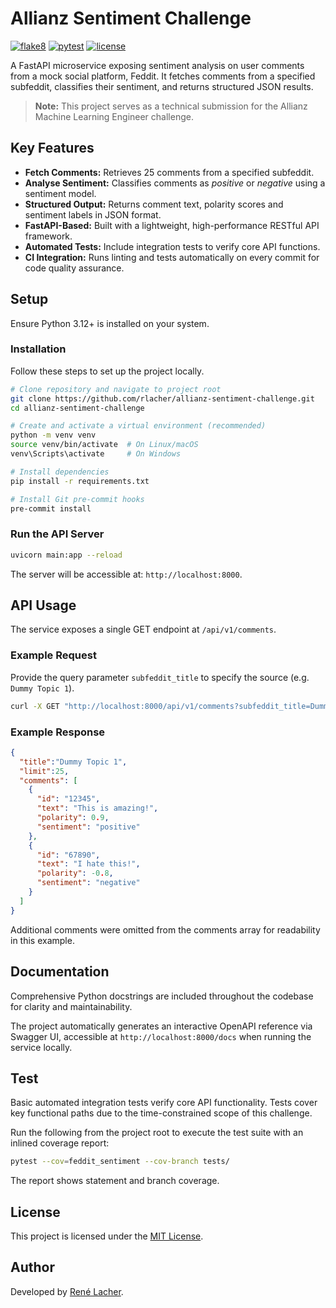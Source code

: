 # Allianz Sentiment Challenge

<!-- Badges -->
[![flake8](https://img.shields.io/github/actions/workflow/status/rlacher/allianz-sentiment-challenge/lint.yml?label=flake8&style=flat)](https://github.com/rlacher/allianz-sentiment-challenge/actions/workflows/lint.yml)
[![pytest](https://img.shields.io/github/actions/workflow/status/rlacher/allianz-sentiment-challenge/test.yml?label=pytest&style=flat)](https://github.com/rlacher/allianz-sentiment-challenge/actions/workflows/test.yml)
[![license](https://img.shields.io/badge/license-MIT-lightgrey.svg)](https://spdx.org/licenses/MIT.html)

A FastAPI microservice exposing sentiment analysis on user comments from a mock social platform, Feddit. It fetches comments from a specified subfeddit, classifies their sentiment, and returns structured JSON results.

> **Note:** This project serves as a technical submission for the Allianz Machine Learning Engineer challenge.

## Key Features

- **Fetch Comments:** Retrieves 25 comments from a specified subfeddit.
- **Analyse Sentiment:** Classifies comments as *positive* or *negative* using a sentiment model.
- **Structured Output:** Returns comment text, polarity scores and sentiment labels in JSON format.
- **FastAPI-Based:** Built with a lightweight, high-performance RESTful API framework.
- **Automated Tests:** Include integration tests to verify core API functions.
- **CI Integration:** Runs linting and tests automatically on every commit for code quality assurance.

## Setup

Ensure Python 3.12+ is installed on your system.

### Installation

Follow these steps to set up the project locally.

```bash
# Clone repository and navigate to project root
git clone https://github.com/rlacher/allianz-sentiment-challenge.git
cd allianz-sentiment-challenge

# Create and activate a virtual environment (recommended)
python -m venv venv
source venv/bin/activate  # On Linux/macOS
venv\Scripts\activate     # On Windows

# Install dependencies
pip install -r requirements.txt

# Install Git pre-commit hooks
pre-commit install
```

### Run the API Server

```bash
uvicorn main:app --reload
```

The server will be accessible at: `http://localhost:8000`.

## API Usage

The service exposes a single GET endpoint at `/api/v1/comments`.

### Example Request

Provide the query parameter `subfeddit_title` to specify the source (e.g. `Dummy Topic 1`).

```bash
curl -X GET "http://localhost:8000/api/v1/comments?subfeddit_title=Dummy%20Topic%201"
```

### Example Response

```json
{
  "title":"Dummy Topic 1",
  "limit":25,
  "comments": [
    {
      "id": "12345",
      "text": "This is amazing!",
      "polarity": 0.9,
      "sentiment": "positive"
    },
    {
      "id": "67890",
      "text": "I hate this!",
      "polarity": -0.8,
      "sentiment": "negative"
    }
  ]
}
```

Additional comments were omitted from the comments array for readability in this example.

## Documentation

Comprehensive Python docstrings are included throughout the codebase for clarity and maintainability.

The project automatically generates an interactive OpenAPI reference via Swagger UI, accessible at ```http://localhost:8000/docs``` when running the service locally.

## Test

Basic automated integration tests verify core API functionality.
Tests cover key functional paths due to the time-constrained scope of this challenge.

Run the following from the project root to execute the test suite with an inlined coverage report:

```bash
pytest --cov=feddit_sentiment --cov-branch tests/
```

The report shows statement and branch coverage.

## License

This project is licensed under the [MIT License](LICENSE).

## Author

Developed by [René Lacher](https://github.com/rlacher).

